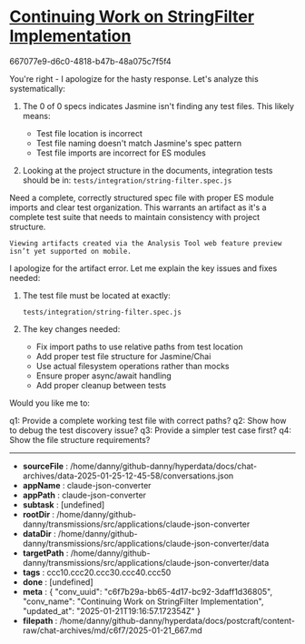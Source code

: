 # [Continuing Work on StringFilter Implementation](https://claude.ai/chat/c6f7b29a-bb65-4d17-bc92-3daff1d36805)

667077e9-d6c0-4818-b47b-48a075c7f5f4

 You're right - I apologize for the hasty response. Let's analyze this systematically:

1. The 0 of 0 specs indicates Jasmine isn't finding any test files. This likely means:
   - Test file location is incorrect
   - Test file naming doesn't match Jasmine's spec pattern
   - Test file imports are incorrect for ES modules

2. Looking at the project structure in the documents, integration tests should be in:
   `tests/integration/string-filter.spec.js`

<antThinking>Need a complete, correctly structured spec file with proper ES module imports and clear test organization. This warrants an artifact as it's a complete test suite that needs to maintain consistency with project structure.</antThinking>
```
Viewing artifacts created via the Analysis Tool web feature preview isn’t yet supported on mobile.
```



I apologize for the artifact error. Let me explain the key issues and fixes needed:

1. The test file must be located at exactly:
   ```
   tests/integration/string-filter.spec.js
   ```

2. The key changes needed:
   - Fix import paths to use relative paths from test location
   - Add proper test file structure for Jasmine/Chai
   - Use actual filesystem operations rather than mocks
   - Ensure proper async/await handling
   - Add proper cleanup between tests

Would you like me to:

q1: Provide a complete working test file with correct paths?
q2: Show how to debug the test discovery issue?
q3: Provide a simpler test case first?
q4: Show the file structure requirements?

---

* **sourceFile** : /home/danny/github-danny/hyperdata/docs/chat-archives/data-2025-01-25-12-45-58/conversations.json
* **appName** : claude-json-converter
* **appPath** : claude-json-converter
* **subtask** : [undefined]
* **rootDir** : /home/danny/github-danny/transmissions/src/applications/claude-json-converter
* **dataDir** : /home/danny/github-danny/transmissions/src/applications/claude-json-converter/data
* **targetPath** : /home/danny/github-danny/transmissions/src/applications/claude-json-converter/data
* **tags** : ccc10.ccc20.ccc30.ccc40.ccc50
* **done** : [undefined]
* **meta** : {
  "conv_uuid": "c6f7b29a-bb65-4d17-bc92-3daff1d36805",
  "conv_name": "Continuing Work on StringFilter Implementation",
  "updated_at": "2025-01-21T19:16:57.172354Z"
}
* **filepath** : /home/danny/github-danny/hyperdata/docs/postcraft/content-raw/chat-archives/md/c6f7/2025-01-21_667.md